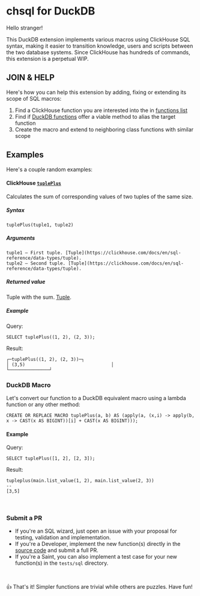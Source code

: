 # chsql for DuckDB

Hello stranger! 

This DuckDB extension implements various macros using ClickHouse SQL syntax, making it easier to transition knowledge, users and scripts between the two database systems. Since ClickHouse has hundreds of commands, this extension is a perpetual WIP.

## JOIN & HELP

Here's how you can help this extension by adding, fixing or extending its scope of SQL macros:

1) Find a ClickHouse function you are interested into the in [functions list](https://clickhouse.com/docs/en/sql-reference/functions)
2) Find if [DuckDB functions](https://duckdb.org/docs/sql/functions/) offer a viable method to alias the target function
3) Create the macro and extend to neighboring class functions with similar scope


## Examples

Here's a couple random examples:

#### ClickHouse [`tuplePlus`](https://clickhouse.com/docs/en/sql-reference/functions/tuple-functions#tupleplus)
Calculates the sum of corresponding values of two tuples of the same size.

##### Syntax
```
tuplePlus(tuple1, tuple2)

```

##### Arguments

```
tuple1 — First tuple. [Tuple](https://clickhouse.com/docs/en/sql-reference/data-types/tuple).
tuple2 — Second tuple. [Tuple](https://clickhouse.com/docs/en/sql-reference/data-types/tuple).
```
##### Returned value

Tuple with the sum. [Tuple](https://clickhouse.com/docs/en/sql-reference/data-types/tuple).

##### Example


Query:
```
SELECT tuplePlus((1, 2), (2, 3));

```
Result:

```
┌─tuplePlus((1, 2), (2, 3))─┐
│ (3,5)                                │
└───────────────┘
```

### DuckDB Macro

Let's convert our function to a DuckDB equivalent macro using a lambda function or any other method:

```
CREATE OR REPLACE MACRO tuplePlus(a, b) AS (apply(a, (x,i) -> apply(b, x -> CAST(x AS BIGINT))[i] + CAST(x AS BIGINT)));
```


#### Example
Query:
```
SELECT tuplePlus([1, 2], [2, 3]);

```
Result:

```
tupleplus(main.list_value(1, 2), main.list_value(2, 3))
--
[3,5]
```


<br> 

### Submit a PR

- If you're an SQL wizard, just open an issue with your proposal for testing, validation and implementation.
- If you're a Developer, implement the new function(s) directly in the [source code](chsql_macros) and submit a full PR.
- If you're a Saint, you can also implement a test case for your new function(s) in the `tests/sql` directory.

<br>

👍 That's it! Simpler functions are trivial while others are puzzles. Have fun!
